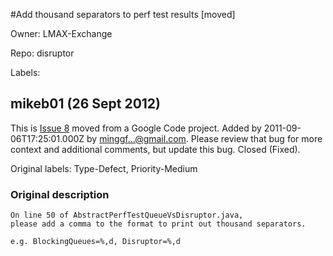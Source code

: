 #Add thousand separators to perf test results [moved]

Owner: LMAX-Exchange

Repo: disruptor

Labels: 

## mikeb01 (26 Sept 2012)

This is [Issue 8](http://code.google.com/p/disruptor/issues/detail?id=8) moved from a Google Code project.
Added by 2011-09-06T17:25:01.000Z by [minggf...@gmail.com](http://code.google.com/u/113595387861730769397/).
Please review that bug for more context and additional comments, but update this bug.
 Closed (Fixed).

Original labels: Type-Defect, Priority-Medium
### Original description

```
On line 50 of AbstractPerfTestQueueVsDisruptor.java,
please add a comma to the format to print out thousand separators.

e.g. BlockingQueues=%,d, Disruptor=%,d
```


